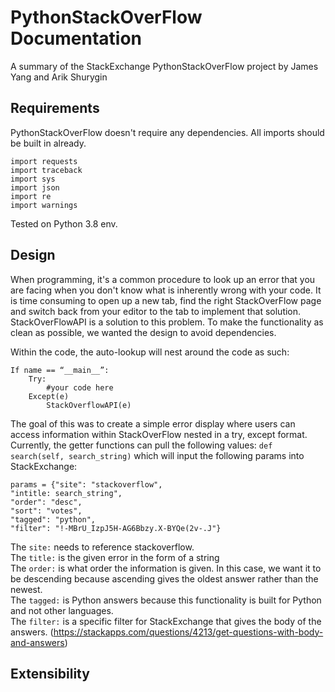# PythonStackOverFlow Documentation
A summary of the StackExchange PythonStackOverFlow project by James Yang and Arik Shurygin

## Requirements <br>
PythonStackOverFlow doesn't require any dependencies. All imports should be built in already.
```
import requests
import traceback
import sys
import json
import re
import warnings
```
Tested on Python 3.8 env.

## Design <br>
When programming, it's a common procedure to look up an error that you are facing when you don't know what is inherently wrong with your code. It is time consuming to open up a new tab, find the right StackOverFlow page and switch back from your editor to the tab to implement that solution. StackOverFlowAPI is a solution to this problem. To make the functionality as clean as possible, we wanted the design to avoid dependencies.  <br>

Within the code, the auto-lookup will nest around the code as such:
```
If name == “__main__”:
	Try:
		#your code here
	Except(e)
		StackOverflowAPI(e)
```
The goal of this was to create a simple error display where users can access information within StackOverFlow nested in a try, except format. Currently, the getter functions can pull the following values:
``` def search(self, search_string) ``` which will input the following params into StackExchange: <br>
``` 
params = {"site": "stackoverflow", 
"intitle: search_string", 
"order": "desc", 
"sort": "votes", 
"tagged": "python", 
"filter": "!-MBrU_IzpJ5H-AG6Bbzy.X-BYQe(2v-.J"} 
```

The ```site:``` needs to reference stackoverflow. <br>
The ```title:``` is the given error in the form of a string <br>
The ```order:``` is what order the information is given. In this case, we want it to be descending because ascending gives the oldest answer rather than the newest. <br>
The ```tagged:``` is Python answers because this functionality is built for Python and not other languages. <br>
The ```filter:``` is a specific filter for StackExchange that gives the body of the answers. (https://stackapps.com/questions/4213/get-questions-with-body-and-answers) <br>

## Extensibility <br>





